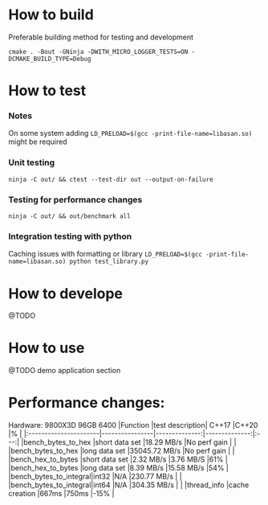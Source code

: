 # How to build
Preferable building method for testing and development

```cmake . -Bout -GNinja -DWITH_MICRO_LOGGER_TESTS=ON -DCMAKE_BUILD_TYPE=Debug```

# How to test

### Notes
On some system adding ```LD_PRELOAD=$(gcc -print-file-name=libasan.so)``` might be required

### Unit testing
```ninja -C out/ && ctest --test-dir out --output-on-failure```

### Testing for performance changes
```ninja -C out/ && out/benchmark all```

### Integration testing with python 
Caching issues with formatting or library
```LD_PRELOAD=$(gcc -print-file-name=libasan.so) python test_library.py```

# How to develope
@TODO

# How to use
@TODO demo application section

# Performance changes:
Hardware: 9800X3D 96GB 6400
|Function               |test description| C++17         |C++20          |%    |
|:----------------------|----------------|--------------:|--------------:|:---:|
|bench_bytes_to_hex     |short data set  |18.29 MB/s     |No perf gain   |     |
|bench_bytes_to_hex     |long data set   |35045.72 MB/s  |No perf gain   |     |
|bench_hex_to_bytes     |short data set  |2.32 MB/s      |3.76 MB/S      |61%  |
|bench_hex_to_bytes     |long data set   |8.39 MB/s      |15.58 MB/s     |54%  |
|bench_bytes_to_integral|int32           |N/A            |230.77 MB/s    |     |
|bench_bytes_to_integral|int64           |N/A            |304.35 MB/s    |     |
|thread_info            |cache creation  |667ms          |750ms          |-15% |

